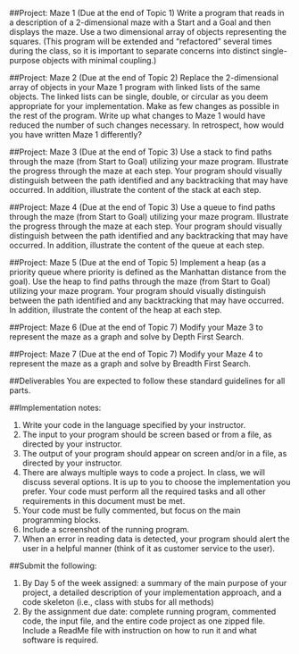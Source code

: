 ##Project: Maze 1 (Due at the end of Topic 1)
Write a program that reads in a description of a 2-dimensional maze with a Start and a Goal and then displays the maze. Use a two dimensional array of objects representing the squares. (This program will be extended and “refactored” several times during the class, so it is important to separate concerns into distinct single-purpose objects with minimal coupling.)

##Project: Maze 2 (Due at the end of Topic 2)
Replace the 2-dimensional array of objects in your Maze 1 program with linked lists of the same objects. The linked lists can be single, double, or circular as you deem appropriate for your implementation. Make as few changes as possible in the rest of the program. Write up what changes to Maze 1 would have reduced the number of such changes necessary. In retrospect, how would you have written Maze 1 differently?

##Project: Maze 3 (Due at the end of Topic 3)
Use a stack to find paths through the maze (from Start to Goal) utilizing your maze program. Illustrate the progress through the maze at each step. Your program should visually distinguish between the path identified and any backtracking that may have occurred. In addition, illustrate the content of the stack at each step.

##Project: Maze 4 (Due at the end of Topic 3)
Use a queue to find paths through the maze (from Start to Goal) utilizing your maze program. Illustrate the progress through the maze at each step. Your program should visually distinguish between the path identified and any backtracking that may have occurred. In addition, illustrate the content of the queue at each step.

##Project: Maze 5 (Due at the end of Topic 5)
Implement a heap (as a priority queue where priority is defined as the Manhattan distance from the goal). Use the heap to find paths through the maze (from Start to Goal) utilizing your maze program. Your program should visually distinguish between the path identified and any backtracking that may have occurred. In addition, illustrate the content of the heap at each step.

##Project: Maze 6 (Due at the end of Topic 7)
Modify your Maze 3 to represent the maze as a graph and solve by Depth First Search.

##Project: Maze 7 (Due at the end of Topic 7)
Modify your Maze 4 to represent the maze as a graph and solve by Breadth First Search.


##Deliverables
You are expected to follow these standard guidelines for all parts.

##Implementation notes:
1.	Write your code in the language specified by your instructor.
2.	The input to your program should be screen based or from a file, as directed by your instructor.
3.	The output of your program should appear on screen and/or in a file, as directed by your instructor.
4.	There are always multiple ways to code a project. In class, we will discuss several options. It is up to you to choose the implementation you prefer. Your code must perform all the required tasks and all other requirements in this document must be met.
5.	Your code must be fully commented, but focus on the main programming blocks.
6.	Include a screenshot of the running program.
7.	When an error in reading data is detected, your program should alert the user in a helpful manner (think of it as customer service to the user).

##Submit the following:
1.	By Day 5 of the week assigned: a summary of the main purpose of your project, a detailed description of your implementation approach, and a code skeleton (i.e., class with stubs for all methods)
2.	By the assignment due date: complete running program, commented code, the input file, and the entire code project as one zipped file. Include a ReadMe file with instruction on how to run it and what software is required.
